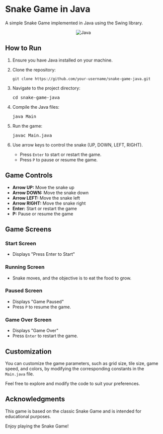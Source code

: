 # Snake Game in Java

A simple Snake Game implemented in Java using the Swing library.

<div align="center">
   
   ![Java](https://img.shields.io/badge/java-%23ED8B00.svg?style=for-the-badge&logo=openjdk&logoColor=white)
   
</div>


## How to Run

1. Ensure you have Java installed on your machine.

2. Clone the repository:

   ```
   git clone https://github.com/your-username/snake-game-java.git
   ```
<ol start="3">
   
   <li>
      <p>Navigate to the project directory:</p>
      <pre>cd snake-game-java</pre>
      
   </li>
   
   <li>
      <p>Compile the Java files:</p>
      <pre>java Main</pre>
   </li>
   
   <li>
      <p>Run the game:</p>
      <pre>javac Main.java</pre>
   </li>
   
   <li>
      <p>Use arrow keys to control the snake (UP, DOWN, LEFT, RIGHT).</p>
      <ul>
         <li>Press <code>Enter</code> to start or restart the game.</li>
         <li>Press <code>P</code> to pause or resume the game.</li>
      </ul>
   </li>
   
</ol>

<h2>Game Controls</h2>
<ul>
   <li><strong>Arrow UP:</strong> Move the snake up</li>
   <li><strong>Arrow DOWN:</strong> Move the snake down</li>
   <li><strong>Arrow LEFT:</strong> Move the snake left</li>
   <li><strong>Arrow RIGHT:</strong> Move the snake right</li>
   <li><strong>Enter:</strong> Start or restart the game</li>
   <li><strong>P:</strong> Pause or resume the game</li>
</ul>
<h2>Game Screens</h2>
<h3>Start Screen</h3>
<ul>
   <li>Displays "Press Enter to Start"</li>
</ul>
<h3>Running Screen</h3>
<ul>
   <li>Snake moves, and the objective is to eat the food to grow.</li>
</ul>
<h3>Paused Screen</h3>
<ul>
   <li>Displays "Game Paused"</li>
   <li>Press <code>P</code> to resume the game.</li>
</ul><h3>Game Over Screen</h3><ul>
   <li>Displays "Game Over"</li>
   <li>Press <code>Enter</code> to restart the game.</li>
</ul>
<h2>Customization</h2>
<p>You can customize the game parameters, such as grid size, tile size, game speed, and colors, by modifying the corresponding constants in the <code>Main.java</code> file.</p>
<p>Feel free to explore and modify the code to suit your preferences.</p>
<h2>Acknowledgments</h2>
<p>This game is based on the classic Snake Game and is intended for educational purposes.</p>
<p>Enjoy playing the Snake Game!</p>

